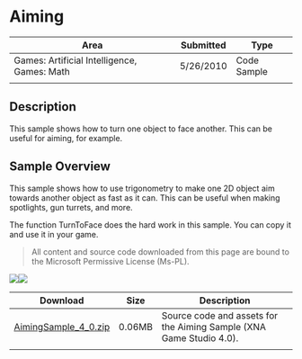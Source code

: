 # Aiming

|Area|Submitted|Type|
|-|-|-|
|Games: Artificial Intelligence, Games: Math|5/26/2010|Code Sample|
||||

## Description

This sample shows how to turn one object to face another. This can be useful for aiming, for example.

## Sample Overview

This sample shows how to use trigonometry to make one 2D object aim towards another object as fast as it can. This can be useful when making spotlights, gun turrets, and more.

The function TurnToFace does the hard work in this sample. You can copy it and use it in your game.

> All content and source code downloaded from this page are bound to the Microsoft Permissive License (Ms-PL).

![](https://github.com/simondarksidej/XNAGameStudio/blob/master/Images/XNA_Aiming_01_small.jpg)![](https://github.com/simondarksidej/XNAGameStudio/blob/master/Images/XNA_Aiming_02_small.jpg?raw=true)

Download | Size | Description
---|---|---|
[AimingSample_4_0.zip](https://github.com/simondarksidej/XNAGameStudio/blob/master/Samples/AimingSample_4_0.zip?raw=true) | 0.06MB | Source code and assets for the Aiming Sample (XNA Game Studio 4.0).
||||
